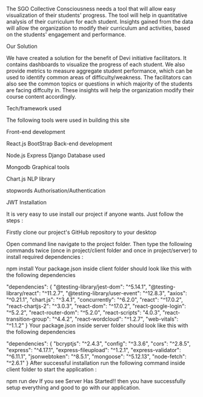 
The SGO Collective Consciousness needs a tool that will allow easy visualization of their students' progress. The tool will help in quantitative analysis of their curriculum for each student. Insights gained from the data will allow the organization to modify their curriculum and activities, based on the students' engagement and performance.

Our Solution

We have created a solution for the benefit of Devi initiative facilitators. It contains dashboards to visualize the progress of each student. We also provide metrics to measure aggregate student performance, which can be used to identify common areas of difficulty/weakness. The facilitators can also see the common topics or questions in which majority of the students are facing diffculty in. These insights will help the organization modify their course content accordingly.

Tech/framework used

The following tools were used in building this site

Front-end development

React.js
BootStrap
Back-end development

Node.js
Express
Django
Database used

Mongodb
Graphical tools

Chart.js
NLP library

stopwords
Authorisation/Authentication

JWT
Installation

It is very easy to use install our project if anyone wants. Just follow the steps :

Firstly clone our project's GitHub repository to your desktop

Open command line navigate to the project folder. Then type the following commands twice (once in project/client folder and once in project/server) to install required dependencies :

npm install
Your package.json inside client folder should look like this with the following dependencies

 "dependencies": {
 "@testing-library/jest-dom": "^5.14.1",
 "@testing-library/react": "^11.2.7",
 "@testing-library/user-event": "^12.8.3",
 "axios": "^0.21.1",
 "chart.js": "^3.4.1",
 "concurrently": "^6.2.0",
 "react": "^17.0.2",
 "react-chartjs-2": "^3.0.3",
 "react-dom": "^17.0.2",
 "react-google-login": "^5.2.2",
 "react-router-dom": "^5.2.0",
 "react-scripts": "4.0.3",
 "react-transition-group": "^4.4.2",
 "react-wordcloud": "^1.2.7",
 "web-vitals": "^1.1.2"
}
Your package.json inside server folder should look like this with the following dependencies

   "dependencies": {
   "bcryptjs": "^2.4.3",
   "config": "^3.3.6",
   "cors": "^2.8.5",
   "express": "^4.17.1",
   "express-fileupload": "^1.2.1",
   "express-validator": "^6.11.1",
   "jsonwebtoken": "^8.5.1",
   "mongoose": "^5.12.13",
   "node-fetch": "^2.6.1"
 }
After successful installation run the following command inside client folder to start the application :

 npm run dev
If you see Server Has Started!! then you have successfully setup everything and good to go with our application.
